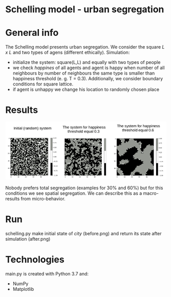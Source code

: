 # Schelling model - urban segregation

# General info
The Schelling model presents urban segregation. We consider the square *L x L* and two types of agens (different ethically). Simulation:
* initialize the system: square(L,L) and equally with two types of people
* we check *happines* of all agents and agent is happy when number of all neighbours by number of neighbours the same type is smaller than happiness threshold (e. g. T = 0.3). Additionally, we consider boundary conditions for square lattice.
* if agent is unhappy we change his location to randomly chosen place


# Results
<p align="center">
  <img src = "results.png" width="800">
</p>

Nobody prefers total segregation (examples for 30% and 60%) but for this conditions we see spatial segregation. We can describe this as a macro-results from micro-behavior.

# Run
schelling.py make initial state of *city* (before.png) and return its state after simulation (after.png)

# Technologies
main.py is created with Python 3.7 and:
* NumPy
* Matplotlib
